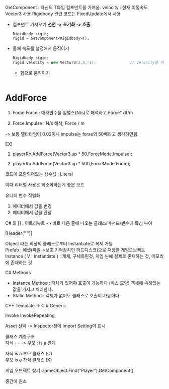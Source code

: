 
GetComponent<T> : 자신의 T타입 컴포넌트를 가져옴.
velocity : 현재 이동속도 Vector3 사용
Rigidbody 관련 코드는 FixedUpdate에서 사용
  
  
* 컴포넌트 가져오기
  **선언 -> 초기화 -> 호출**
  ```
  Rigidbody rigid;
  rigid = GetVomponent<Rigidbody>();
  ```
  
* 물체 속도를 설정해서 움직이기
  ```C++
  Rigidbody rigid;
  rigid.velocity = new Vector3(2,4,-1);               // velocity를 이용한다.
  ```
  
  * 힘으로 움직이기
  ```
  
  ```

  
 # AddForce   
  
1. Force.Force : 매개변수를 임펄스(N/s)로 해석하고 Force* dt/m

2. Force.Impulse : N/s 해석, Force / m 
  
-> 보통 델타타임이 0.02이니 impulse는 forse의 50배라고 생각하면됨.
 
  EX)
  
  1. playerRb.AddForce(Vector3.up * 50,ForceMode.Impulse);
  
  2. playerRb.AddForce(Vector3.up * 500,ForceMode.Force);
  
  코드에 포함되어있는 상수값 : Literal
  
  이때 리터럴 사용은 최소화하는게 좋은 코드
  
  
 유니티 변수 직렬화  
  1. 에디터에서 값을 변경
  2. 에디터에서 값을 관찰
  
  C# 의 [] : 어트리뷰트
  -> 바로 다음 줄에 나오는 클래스/메서드/변수에 특성 부여
  
  [Header(" ")]
  
  Object 라는 최상의 클래스로부터 Instantiate로 복제 가능  
  Prefab : 에셋(파일->보조 기억장치인 하드디스크)으로 저장한 게임오브젝트  
  Instance ( V : Instantiate ) : 개체, 구체화된것, 게임 씬에 실제로 존재하는 것, 메모리에 존재하는 것  

  C# Methods
  - Instance Method : 객체가 있어야 호출이 가능하다 (박스 모양)
  객체에 속해있는 값을 가지고 처리한다.
  - Static Method : 객체가 없어도 클래스로 호출이 가능하다.  
  
  C++ Template -> C # Generic  
  
  Invoke
  InvokeRepeating
  
  Asset 선택 -> Inspector창에 Import Setting이 표시
  
  클래스 계층구조  
  자식 - - -> 부모 : is a 관계
  
  자식 is a 부모 클래스 (O)  
  부모 is a 자식 클래스 (X)  
  
  게임 오브젝트 찾기
  GameObject.Find("Player").GetComponent<PlayerController>();
  
  중간에 원소 
